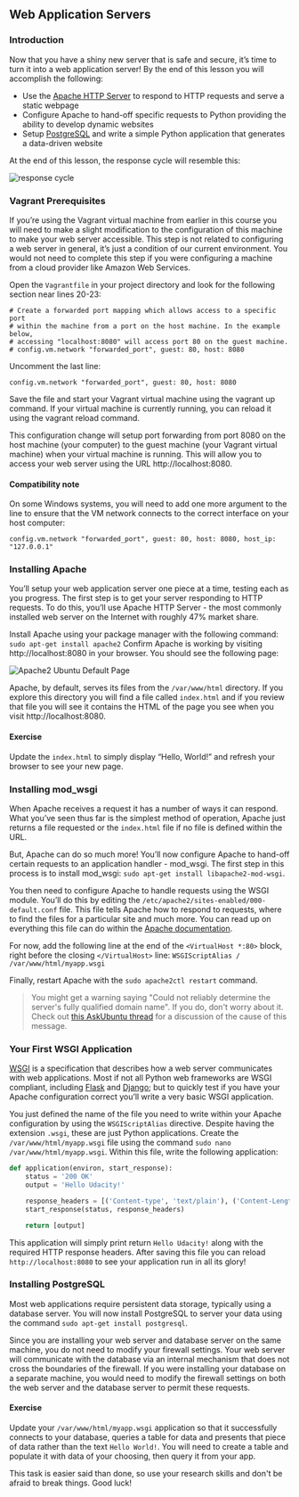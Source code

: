 
## Web Application Servers
### Introduction
Now that you have a shiny new server that is safe and secure, it’s time to turn it into a web application server! By the end of this lesson you will accomplish the following:

* Use the [Apache HTTP Server](http://httpd.apache.org/) to respond to HTTP requests and serve a static webpage
* Configure Apache to hand-off specific requests to Python providing the ability to develop dynamic websites
* Setup [PostgreSQL](http://www.postgresql.org/) and write a simple Python application that generates a data-driven website

At the end of this lesson, the response cycle will resemble this:

![response cycle](https://lh3.googleusercontent.com/E1lR1gWcjfM8ZmUGaXEZ7X3LejnrTCiseEmN5IFuCF8j5QW4j0YcriUEEbAWuvpGjLtzyzrV53rrj4kCWFE=s0#w=720&h=480)

### Vagrant Prerequisites
If you’re using the Vagrant virtual machine from earlier in this course you will need to make a slight modification to the configuration of this machine to make your web server accessible. This step is not related to configuring a web server in general, it’s just a condition of our current environment. You would not need to complete this step if you were configuring a machine from a cloud provider like Amazon Web Services.

Open the `Vagrantfile` in your project directory and look for the following section near lines 20-23:

```
# Create a forwarded port mapping which allows access to a specific port
# within the machine from a port on the host machine. In the example below,
# accessing "localhost:8080" will access port 80 on the guest machine.
# config.vm.network "forwarded_port", guest: 80, host: 8080
```

Uncomment the last line:

```
config.vm.network "forwarded_port", guest: 80, host: 8080
```
Save the file and start your Vagrant virtual machine using the vagrant up command. If your virtual machine is currently running, you can reload it using the vagrant reload command.

This configuration change will setup port forwarding from port 8080 on the host machine (your computer) to the guest machine (your Vagrant virtual machine) when your virtual machine is running. This will allow you to access your web server using the URL http://localhost:8080.

#### Compatibility note
On some Windows systems, you will need to add one more argument to the line to ensure that the VM network connects to the correct interface on your host computer:

```
config.vm.network "forwarded_port", guest: 80, host: 8080, host_ip: "127.0.0.1"
```

### Installing Apache
You’ll setup your web application server one piece at a time, testing each as you progress. The first step is to get your server responding to HTTP requests. To do this, you’ll use Apache HTTP Server - the most commonly installed web server on the Internet with roughly 47% market share.

Install Apache using your package manager with the following command: `sudo apt-get install apache2` Confirm Apache is working by visiting http://localhost:8080 in your browser. You should see the following page:

![Apache2 Ubuntu Default Page](http://i.imgur.com/kzCukiC.png)

Apache, by default, serves its files from the `/var/www/html` directory. If you explore this directory you will find a file called `index.html` and if you review that file you will see it contains the HTML of the page you see when you visit http://localhost:8080.

#### Exercise
Update the `index.html` to simply display “Hello, World!” and refresh your browser to see your new page.

### Installing mod_wsgi
When Apache receives a request it has a number of ways it can respond. What you’ve seen thus far is the simplest method of operation, Apache just returns a file requested or the `index.html` file if no file is defined within the URL.

But, Apache can do so much more! You’ll now configure Apache to hand-off certain requests to an application handler - mod_wsgi. The first step in this process is to install mod_wsgi: `sudo apt-get install libapache2-mod-wsgi`.

You then need to configure Apache to handle requests using the WSGI module. You’ll do this by editing the `/etc/apache2/sites-enabled/000-default.conf` file. This file tells Apache how to respond to requests, where to find the files for a particular site and much more. You can read up on everything this file can do within the [Apache documentation](https://httpd.apache.org/docs/2.2/configuring.html).

For now, add the following line at the end of the `<VirtualHost *:80>` block, right before the closing `</VirtualHost>` line: `WSGIScriptAlias / /var/www/html/myapp.wsgi`

Finally, restart Apache with the `sudo apache2ctl restart` command.

> You might get a warning saying "Could not reliably determine the server's fully qualified domain name". If you do, don't worry about it. Check out [this AskUbuntu thread](https://askubuntu.com/questions/256013/apache-error-could-not-reliably-determine-the-servers-fully-qualified-domain-n) for a discussion of the cause of this message.

### Your First WSGI Application
[WSGI](http://wsgi.readthedocs.org/en/latest/) is a specification that describes how a web server communicates with web applications. Most if not all Python web frameworks are WSGI compliant, including [Flask](http://flask.pocoo.org/docs/0.10/deploying/mod_wsgi/) and [Django](https://docs.djangoproject.com/en/1.8/howto/deployment/wsgi/); but to quickly test if you have your Apache configuration correct you’ll write a very basic WSGI application.

You just defined the name of the file you need to write within your Apache configuration by using the `WSGIScriptAlias` directive. Despite having the extension `.wsgi`, these are just Python applications. Create the `/var/www/html/myapp.wsgi` file using the command `sudo nano /var/www/html/myapp.wsgi`. Within this file, write the following application:

```python
def application(environ, start_response):
    status = '200 OK'
    output = 'Hello Udacity!'

    response_headers = [('Content-type', 'text/plain'), ('Content-Length', str(len(output)))]
    start_response(status, response_headers)

    return [output]
```
This application will simply print return `Hello Udacity!` along with the required HTTP response headers. After saving this file you can reload `http://localhost:8080` to see your application run in all its glory!

### Installing PostgreSQL
Most web applications require persistent data storage, typically using a database server. You will now install PostgreSQL to server your data using the command `sudo apt-get install postgresql`.

Since you are installing your web server and database server on the same machine, you do not need to modify your firewall settings. Your web server will communicate with the database via an internal mechanism that does not cross the boundaries of the firewall. If you were installing your database on a separate machine, you would need to modify the firewall settings on both the web server and the database server to permit these requests.

#### Exercise
Update your `/var/www/html/myapp.wsgi` application so that it successfully connects to your database, queries a table for data and presents that piece of data rather than the text `Hello World!`. You will need to create a table and populate it with data of your choosing, then query it from your app.

This task is easier said than done, so use your research skills and don't be afraid to break things. Good luck!

